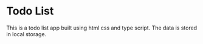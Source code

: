# Todo List

This is a todo list app built using html css and type script.
The data is stored in local storage.